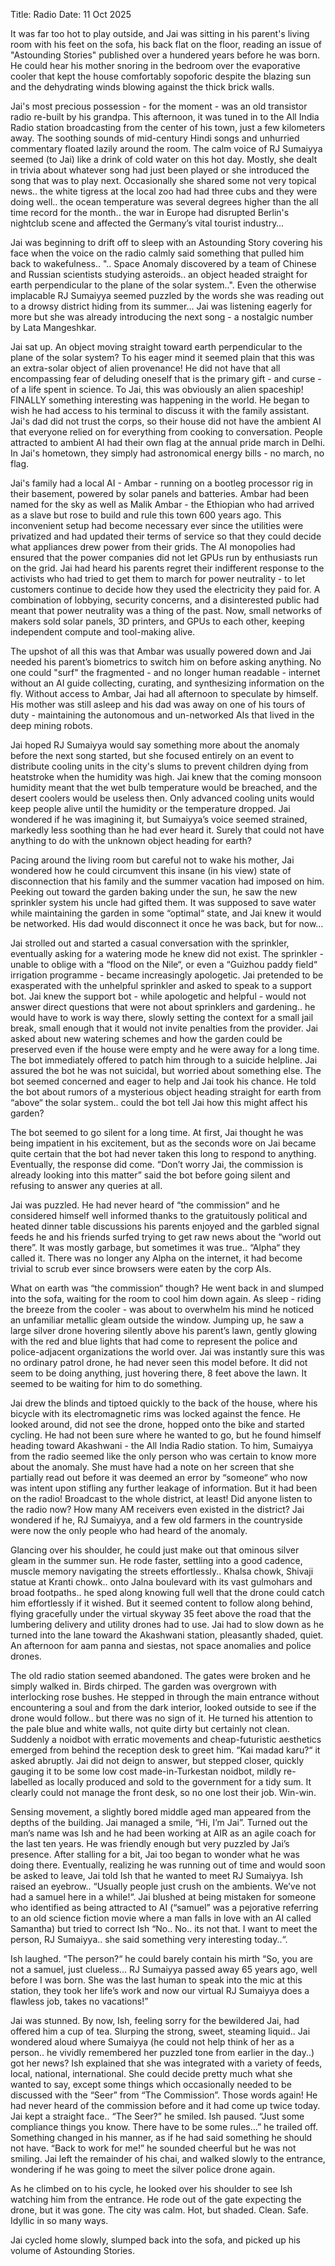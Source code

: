 Title: Radio
Date: 11 Oct 2025

It was far too hot to play outside, and Jai was sitting in his parent's living room with his feet on the sofa, his back flat on the floor, reading an issue of "Astounding Stories" published over a hundered years before he was born. He could hear his mother snoring in the bedroom over the evaporative cooler that kept the house comfortably sopoforic despite the blazing sun and the dehydrating winds blowing against the thick brick walls.

Jai's most precious possession - for the moment - was an old transistor radio re-built by his grandpa. This afternoon, it was tuned in to the All India Radio station broadcasting from the center of his town, just a few kilometers away. The soothing sounds of mid-century Hindi songs and unhurried commentary floated lazily around the room. The calm voice of RJ Sumaiyya seemed (to Jai) like a drink of cold water on this hot day. Mostly, she dealt in trivia about whatever song had just been played or she introduced the song that was to play next. Occasionally she shared some not very topical news.. the white tigress at the local zoo had had three cubs and they were doing well.. the ocean temperature was several degrees higher than the all time record for the month.. the war in Europe had disrupted Berlin's nightclub scene and affected the Germany’s vital tourist industry…

Jai was beginning to drift off to sleep with an Astounding Story covering his face when the voice on the radio calmly said something that pulled him back to wakefulness.. ".. Space Anomaly discovered by a team of Chinese and Russian scientists studying asteroids.. an object headed straight for earth perpendicular to the plane of the solar system..". Even the otherwise implacable RJ Sumaiyya seemed puzzled by the words she was reading out to a drowsy district hiding from its summer… Jai was listening eagerly for more but she was already introducing the next song - a nostalgic number by Lata Mangeshkar.

Jai sat up. An object moving straight toward earth perpendicular to the plane of the solar system? To his eager mind it seemed plain that this was an extra-solar object of alien provenance! He did not have that all encompassing fear of deluding oneself that is the primary gift - and curse - of a life spent in science. To Jai, this was obviously an alien spaceship! FINALLY something interesting was happening in the world. He began to wish he had access to his terminal to discuss it with the family assistant. Jai's dad did not trust the corps, so their house did not have the ambient AI that everyone relied on for everything from cooking to conversation. People attracted to ambient AI had their own flag at the annual pride march in Delhi. In Jai's hometown, they simply had astronomical energy bills - no march, no flag.

Jai's family had a local AI - Ambar - running on a bootleg processor rig in their basement, powered by solar panels and batteries. Ambar had been named for the sky as well as Malik Ambar  - the Ethiopian who had arrived as a slave but rose to build and rule this town 600 years ago. This inconvenient setup had become necessary ever since the utilities were privatized and had updated their terms of service so that they could decide what appliances drew power from their grids. The AI monopolies had ensured that the power companies did not let GPUs run by enthusiasts run on the grid. Jai had heard his parents regret their indifferent response to the activists who had tried to get them to march for power neutrality - to let customers continue to decide how they used the electricity they paid for. A combination of lobbying, security concerns, and a disinterested public had meant that power neutrality was a thing of the past. Now, small networks of makers sold solar panels, 3D printers, and GPUs to each other, keeping independent compute and tool-making alive.

The upshot of all this was that Ambar was usually powered down and Jai needed his parent’s biometrics to switch him on before asking anything. No one could "surf" the fragmented - and no longer human readable - internet without an AI guide collecting, curating, and synthesizing information on the fly. Without access to Ambar, Jai had all afternoon to speculate by himself. His mother was still asleep and his dad was away on one of his tours of duty - maintaining the autonomous and un-networked AIs that lived in the deep mining robots.

Jai hoped RJ Sumaiyya would say something more about the anomaly before the next song started, but she focused entirely on an event to distribute cooling units in the city's slums to prevent children dying from heatstroke when the humidity was high. Jai knew that the coming monsoon humidity meant that the wet bulb temperature would be breached, and the desert coolers would be useless then. Only advanced cooling units would keep people alive until the humidity or the temperature  dropped. Jai wondered if he was imagining it, but Sumaiyya’s voice seemed strained, markedly less soothing than he had ever heard it. Surely that could not have anything to do with the unknown object heading for earth?

Pacing around the living room but careful not to wake his mother, Jai wondered how he could circumvent this insane (in his view) state of disconnection that his family and the summer vacation had imposed on him. Peeking out toward the garden baking under the sun, he saw the new sprinkler system his uncle had gifted them. It was supposed to save water while maintaining the garden in some “optimal“ state, and Jai knew it would be networked. His dad would disconnect it once he was back, but for now…

Jai strolled out and started a casual conversation with the sprinkler, eventually asking for a watering mode he knew did not exist. The sprinkler - unable to oblige with a “flood on the Nile“, or even a “Guizhou paddy field“ irrigation programme - became increasingly apologetic. Jai pretended to be exasperated with the unhelpful sprinkler and asked to speak to a support bot. Jai knew the support bot - while apologetic and helpful - would  not answer direct questions that were not about sprinklers and gardening.. he would have to work is way there, slowly setting the context for a small jail break, small enough that it would not invite penalties from the provider. Jai asked about new watering schemes and how the garden could be preserved even if the house were empty and he were away for a long time. The bot immediately offered to patch him through to a suicide helpline. Jai assured the bot he was not suicidal, but worried about something else. The bot seemed concerned and eager to help and Jai took his chance. He told the bot about rumors of a mysterious object heading straight for earth from “above“ the solar system.. could the bot tell Jai how this might affect his garden?

The bot seemed to go silent for a long time. At first, Jai thought he was being impatient in his excitement, but as the seconds wore on Jai became quite certain that the bot had never taken this long to respond to anything. Eventually, the response did come. “Don’t worry Jai, the commission is already looking into this matter” said the bot before going silent and refusing to answer any queries at all.

Jai was puzzled. He had never heard of “the commission“ and he considered himself well informed thanks to the gratuitously political and heated dinner table discussions his parents enjoyed and the garbled signal feeds he and his friends surfed trying to get raw news about the “world out there”. It was mostly garbage, but sometimes it was true.. “Alpha“ they called it. There was no longer any Alpha on the internet, it had become trivial to scrub ever since browsers were eaten by the corp AIs.

What on earth was “the commission“ though? He went back in and slumped into the sofa, waiting for the room to cool him down again. As sleep - riding the breeze from the cooler - was about to overwhelm his mind he noticed an unfamiliar metallic gleam outside the window. Jumping up, he saw a large silver drone hovering silently above his parent’s lawn, gently glowing with the red and blue lights that had come to represent the police and police-adjacent organizations the world over. Jai was instantly sure this was no ordinary patrol drone, he had never seen this model before. It did not seem to be doing anything, just hovering there, 8 feet above the lawn. It seemed to be waiting for him to do something.

Jai drew the blinds and tiptoed quickly to the back of the house, where his bicycle with its electromagnetic rims was locked against the fence. He looked around, did not see the drone, hopped onto the bike and started cycling. He had not been sure where he wanted to go, but he found himself heading toward Akashwani - the All India Radio station. To him, Sumaiyya from the radio seemed like the only person who was certain to know more about the anomaly. She must have had a note on her screen that she partially read out before it was deemed an error by “someone“ who now was intent upon stifling any further leakage of information. But it had been on the radio! Broadcast to the whole district, at least! Did anyone listen to the radio now? How many AM receivers even existed in the district? Jai wondered if he, RJ Sumaiyya, and a few old farmers in the countryside were now the only people who had heard of the anomaly.

Glancing over his shoulder, he could just make out that ominous silver gleam in the summer sun. He rode faster, settling into a good cadence, muscle memory navigating the streets effortlessly.. Khalsa chowk, Shivaji statue at Kranti chowk.. onto Jalna boulevard with its vast gulmohars and broad footpaths.. he sped along knowing full well that the drone could catch him effortlessly if it wished. But it seemed content to follow along behind, flying gracefully under the virtual skyway 35 feet above the road that the lumbering delivery and utility drones had to use. Jai had to slow down as he turned into the lane toward the Akashwani station, pleasantly shaded, quiet. An afternoon for aam panna and siestas, not space anomalies and police drones.

The old radio station seemed abandoned. The gates were broken and he simply walked in. Birds chirped. The garden was overgrown with interlocking rose bushes. He stepped in through the main entrance without encountering a soul and from the dark interior, looked outside to see if the drone would follow.. but there was no sign of it. He turned his attention to the pale blue and white walls, not quite dirty but certainly not clean. Suddenly a noidbot with erratic movements and cheap-futuristic aesthetics emerged from behind the reception desk to greet him. “Kai madad karu?“ it asked abruptly. Jai did not deign to answer, but stepped closer, quickly gauging it to be some low cost made-in-Turkestan noidbot, mildly re-labelled as locally produced and sold to the government for a tidy sum. It clearly could not manage the front desk, so no one lost their job. Win-win.

Sensing movement, a slightly bored middle aged man appeared from the depths of the building. Jai managed a smile, “Hi, I’m Jai”. Turned out the man’s name was Ish and he had been working at AIR as an agile coach for the last ten years. He was friendly enough but very puzzled by Jai’s presence. After stalling for a bit, Jai too began to wonder what he was doing there. Eventually, realizing he was running out of time and would soon be asked to leave, Jai told Ish that he wanted to meet RJ Sumaiyya. Ish raised an eyebrow.. “Usually people just crush on the ambients. We’ve not had a samuel here in a while!“. Jai blushed at being mistaken for someone who identified as being attracted to AI (“samuel” was a pejorative referring to an old science fiction movie where a man falls in love with an AI called Samantha) but tried to correct Ish “No.. No.. its not that. I want to meet the person, RJ Sumaiyya.. she said something very interesting today..“.

Ish laughed. “The person?“ he could barely contain his mirth “So, you are not a samuel, just clueless… RJ Sumaiyya passed away 65 years ago, well before I was born. She was the last human to speak into the mic at this station, they took her life’s work and now our virtual RJ Sumaiyya does a flawless job, takes no vacations!”

Jai was stunned. By now, Ish, feeling sorry for the bewildered Jai, had offered him a cup of tea. Slurping the strong, sweet, steaming liquid.. Jai wondered aloud where Sumaiyya (he could not help think of her as a person.. he vividly remembered her puzzled tone from earlier in the day..) got her news? Ish explained that she was integrated with a variety of feeds, local, national, international. She could decide pretty much what she wanted to say, except some things which occasionally needed to be discussed with the “Seer” from “The Commission”. Those words again! He had never heard of the commission before and it had come up twice today. Jai kept a straight face.. “The Seer?” he smiled. Ish paused. “Just some compliance things you know.  There have to be some rules…” he trailed off. Something changed in his manner, as if he had said something he should not have. “Back to work for me!” he sounded cheerful but he was not smiling. Jai left the remainder of his chai, and walked slowly to the entrance, wondering if he was going to meet the silver police drone again.

As he climbed on to his cycle, he looked over his shoulder to see Ish watching him from the entrance. He rode out of the gate expecting the drone, but it was gone. The city was calm. Hot, but shaded. Clean. Safe. Idyllic in so many ways.

Jai cycled home slowly, slumped back into the sofa, and picked up his volume of Astounding Stories.
